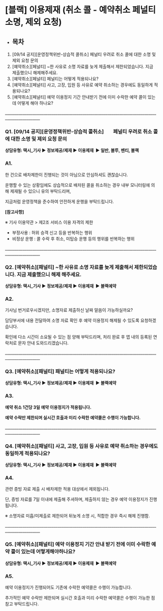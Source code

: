 # [블랙] 이용제재 (취소 콜 - 예약취소 페널티 소명, 제외 요청)

* **목차**
  ------

1. [09/14 공지][운영정책위반-상습적 콜취소] 페널티 우려로 취소 콜에 대한 소명 및 제외 요청 문의
2. [예약취소][페널티] ~한 사유로 소명 자료를 늦게 제출해서 제한되었습니다. 지금 제출했으니 해제해주세요.
3. [예약취소][페널티] 페널티는 어떻게 적용되나요?
4. [예약취소][페널티] 사고, 고장, 입원 등 사유로 예약 취소하는 경우에도 동일하게 적용되나요?
5. [예약취소][페널티] 예약 이용정지 기간 안내받기 전에 이미 수락한 예약 콜이 있는데 어떻게 해야 하나요?

\_\_\_\_\_\_\_\_\_\_\_\_\_\_\_\_\_\_\_\_\_\_\_\_\_\_\_\_\_\_\_\_\_\_\_\_\_\_\_\_\_\_\_\_\_\_\_\_\_\_\_\_\_\_\_\_\_\_\_\_\_\_\_\_\_\_\_\_\_\_\_\_\_\_\_\_\_\_\_\_\_\_\_\_\_\_\_\_\_\_\_\_\_\_\_\_

### **Q1.** [09/14 공지][운영정책위반-상습적 콜취소]        페널티 우려로 취소 콜에 대한 소명 및 제외 요청 문의

**상담유형: 택시\_기사 ▶ 정보제공/제재 ▶ 이용제재  ▶ 일반, 블루, 벤티, 블랙**

### **A1.**

한 건으로 배차제한이 진행되는 것이 아님으로 안심하셔도 괜찮습니다.   
  
운행할 수 있는 상황임에도 상습적으로 배차된 콜을 취소하는 경우 내부 모니터링에 의해 제재될 수 있으니 유의 부탁드리며,   
  
지금처럼 운영정책을 준수하여 안전하게 운행을 부탁드립니다.

**[참고사항]**

※ 기사 이용약관 > 제2조 서비스 이용 자격의 제한  
- 부정사용 : 허위 승객 신고 등을 반복하는 행위  
- 비정상 운행 : 콜 수락 후 취소, 미탑승 운행 등의 행위를 반복하는 행위

\_\_\_\_\_\_\_\_\_\_\_\_\_\_\_\_\_\_\_\_\_\_\_\_\_\_\_\_\_\_\_\_\_\_\_\_\_\_\_\_\_\_\_\_\_\_\_\_\_\_\_\_\_\_\_\_\_\_\_\_\_\_\_\_\_\_\_\_\_\_\_\_\_\_\_\_\_\_\_\_\_\_\_\_\_\_\_\_\_\_\_\_\_\_\_\_

### **Q2.** [예약취소][패널티] ~한 사유로 소명 자료를 늦게 제출해서 제한되었습니다. 지금 제출했으니 해제 해주세요.

**상담유형: 택시\_기사 ▶ 정보제공/제재 ▶ 이용제재  ▶ 블랙예약**

### **A2.**

기사님 번거로우시겠지만, 소명자료 제출하신 날짜 말씀이 가능하실까요?

담당부서에 내용 전달하여 소명 자료 확인 후 예약 이용정지 해제될 수 있도록 요청하겠습니다.

확인에 다소 시간이 소요될 수 있는 점 양해 부탁드리며, 처리 완료 후 앱 내의 등록된 연락처로 문자 안내 도와드리겠습니다.

\_\_\_\_\_\_\_\_\_\_\_\_\_\_\_\_\_\_\_\_\_\_\_\_\_\_\_\_\_\_\_\_\_\_\_\_\_\_\_\_\_\_\_\_\_\_\_\_\_\_\_\_\_\_\_\_\_\_\_\_\_\_\_\_\_\_\_\_\_\_\_\_\_\_\_\_\_\_\_\_\_\_\_\_\_\_\_\_\_\_\_\_\_\_\_\_

### **Q3.** [예약취소][패널티] 패널티는 어떻게 적용되나요?

**상담유형: 택시\_기사 ▶ 정보제공/제재 ▶ 이용제재  ▶ 블랙예약**

### **A3.**

**예약 취소 1건당 3일 예약 이용정지가 적용됩니다.**

**예약 수락만 제한되며 실시간 호출과 미리 수락한 예약콜은 수행이 가능합니다.**

\_\_\_\_\_\_\_\_\_\_\_\_\_\_\_\_\_\_\_\_\_\_\_\_\_\_\_\_\_\_\_\_\_\_\_\_\_\_\_\_\_\_\_\_\_\_\_\_\_\_\_\_\_\_\_\_\_\_\_\_\_\_\_\_\_\_\_\_\_\_\_\_\_\_\_\_\_\_\_\_\_\_\_\_\_\_\_\_\_\_\_\_\_\_\_\_

### **Q4.** [예약취소][패널티] 사고, 고장, 입원 등 사유로 예약 취소하는 경우에도 동일하게 적용되나요?

**상담유형: 택시\_기사 ▶ 정보제공/제재 ▶ 이용제재  ▶ 블랙예약**

### **A4.**

관련 증빙 자료 제출 시 배차제한 적용 대상에서 제외됩니다.

단, 증빙 자료를 7일 이내에 제출해 주셔하며, 제출하지 않는 경우 예약 이용정지가 진행됩니다.

※ 소명자료 미흡/미제출로 제한되어 뒤늦게 소명 시, 적합한 경우 즉시 해제 진행함.

\_\_\_\_\_\_\_\_\_\_\_\_\_\_\_\_\_\_\_\_\_\_\_\_\_\_\_\_\_\_\_\_\_\_\_\_\_\_\_\_\_\_\_\_\_\_\_\_\_\_\_\_\_\_\_\_\_\_\_\_\_\_\_\_\_\_\_\_\_\_\_\_\_\_\_\_\_\_\_\_\_\_\_\_\_\_\_\_\_\_\_\_\_\_\_\_

### **Q5.** [예약취소][패널티] 예약 이용정지 기간 안내 받기 전에 이미 수락한 예약 콜이 있는데 어떻게해야하나요?

**상담유형: 택시\_기사 ▶ 정보제공/제재 ▶ 이용제재  ▶ 블랙예약**

### **A5.**

예약 이용정지가 진행되어도 기존에 수락한 예약콜은 수행이 가능합니다.

추가적인 예약 수락만 제한되며 실시간 호출과 미리 수락한 예약콜은 수행이 가능한 점 참고 부탁드립니다.
